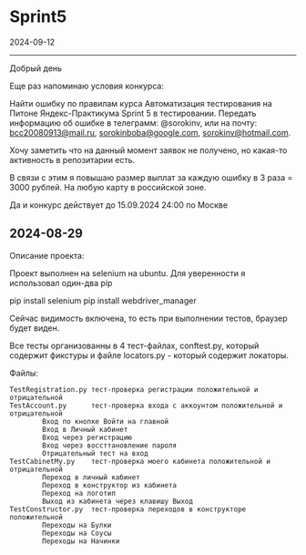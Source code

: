 # Sprint5
2024-09-12
__________

Добрый день

Еще раз напоминаю условия конкурса:

Найти ошибку по правилам курса Автоматизация тестирования на Питоне Яндекс-Практикума Sprint 5 в тестировании.
Передать информацию об ошибке в телеграмм: @sorokinv,
или на почту: bcc20080913@mail.ru, sorokinboba@google.com, sorokinv@hotmail.com.

Хочу заметить что на данный момент заявок не получено, но какая-то активность в репозитарии есть.

В связи с этим я повышаю размер выплат за каждую ошибку в 3 раза = 3000 рублей.
На любую карту в российской зоне.

Да и конкурс действует до 15.09.2024 24:00 по Москве

2024-08-29
----------

Описание проекта:

Проект выполнен на selenium на ubuntu.
Для уверенности я использовал один-два pip

pip install selenium
pip install webdriver_manager

Сейчас видимость включена, то есть при выполнении тестов, браузер будет виден. 

Все тесты организованны в 4 тест-файлах, conftest.py, который содержит фикстуры и файле locators.py - 
который содержит локаторы.

Файлы:

    TestRegistration.py тест-проверка регистрации положительной и отрицательной
    TestAccount.py      тест-проверка входа с аккоунтом положительной и отрицательной
            Вход по кнопке Войти на главной
            Вход в Личный кабинет
            Вход через регистрацию
            Вход через воссттановление пароля
            Отрицательный тест на вход
    TestCabinetMy.py    тест-проверка моего кабинета положительной и отрицательной
            Переход в личный кабинет
            Переход в конструктор из кабинета
            Переход на логотип 
            Выход из кабинета через клавишу Выход
    TestConstructor.py  тест-проверка переходов в конструкторе положительной
            Переходы на Булки
            Переходы на Соусы
            Переходы на Начинки

